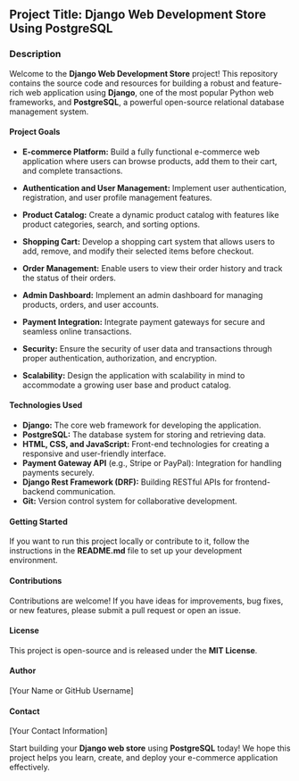## Project Title: Django Web Development Store Using PostgreSQL

### Description

Welcome to the **Django Web Development Store** project! This repository contains the source code and resources for building a robust and feature-rich web application using **Django**, one of the most popular Python web frameworks, and **PostgreSQL**, a powerful open-source relational database management system.

#### Project Goals

- **E-commerce Platform:** Build a fully functional e-commerce web application where users can browse products, add them to their cart, and complete transactions.

- **Authentication and User Management:** Implement user authentication, registration, and user profile management features.

- **Product Catalog:** Create a dynamic product catalog with features like product categories, search, and sorting options.

- **Shopping Cart:** Develop a shopping cart system that allows users to add, remove, and modify their selected items before checkout.

- **Order Management:** Enable users to view their order history and track the status of their orders.

- **Admin Dashboard:** Implement an admin dashboard for managing products, orders, and user accounts.

- **Payment Integration:** Integrate payment gateways for secure and seamless online transactions.

- **Security:** Ensure the security of user data and transactions through proper authentication, authorization, and encryption.

- **Scalability:** Design the application with scalability in mind to accommodate a growing user base and product catalog.

#### Technologies Used

- **Django:** The core web framework for developing the application.
- **PostgreSQL:** The database system for storing and retrieving data.
- **HTML, CSS, and JavaScript:** Front-end technologies for creating a responsive and user-friendly interface.
- **Payment Gateway API** (e.g., Stripe or PayPal): Integration for handling payments securely.
- **Django Rest Framework (DRF):** Building RESTful APIs for frontend-backend communication.
- **Git:** Version control system for collaborative development.

#### Getting Started

If you want to run this project locally or contribute to it, follow the instructions in the **README.md** file to set up your development environment.

#### Contributions

Contributions are welcome! If you have ideas for improvements, bug fixes, or new features, please submit a pull request or open an issue.

#### License

This project is open-source and is released under the **MIT License**.

#### Author

[Your Name or GitHub Username]

#### Contact

[Your Contact Information]

Start building your **Django web store** using **PostgreSQL** today! We hope this project helps you learn, create, and deploy your e-commerce application effectively.

